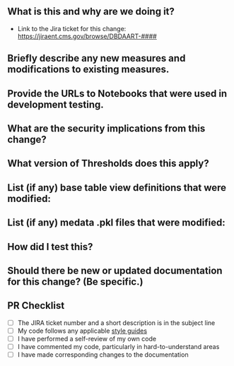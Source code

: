 ## What is this and why are we doing it?


* Link to the Jira ticket for this change: https://jiraent.cms.gov/browse/DBDAART-####

## Briefly describe any new measures and modifications to existing measures.


## Provide the URLs to Notebooks that were used in development testing.


## What are the security implications from this change?


## What version of Thresholds does this apply?


## List (if any) base table view definitions that were modified:


## List (if any) medata .pkl files that were modified:


## How did I test this?


## Should there be new or updated documentation for this change? (Be specific.)


## PR Checklist
- [ ] The JIRA ticket number and a short description is in the subject line
- [ ] My code follows any applicable [style guides](https://cms-dataconnect.atlassian.net/wiki/search?text=style%20guide)
- [ ] I have performed a self-review of my own code
- [ ] I have commented my code, particularly in hard-to-understand areas
- [ ] I have made corresponding changes to the documentation
